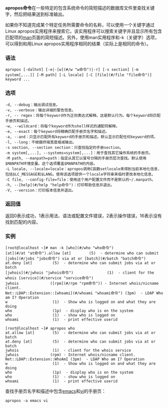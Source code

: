 **apropos命令**在一些特定的包含系统命令的简短描述的数据库文件里查找关键字，然后把结果送到标准输出。 

如果你不知道完成某个特定任务所需要命令的名称，可以使用一个关键字通过Linux apropos实用程序来搜索它。该实用程序可以搜索关键字并且显示所有包含匹配项的[man](#/man "man命令")页面的简短描述。另外，使用man实用程序和-k（关键字）选项，可以得到和用Linux apropos实用程序相同的结果（实际上是相同的命令）。

### 语法  

```
apropos [-dalhvV] [-e|-[w](#/w "w命令")|-r] [-s section] [-m system[,...]] [-M path] [-L locale] [-C [file](#/file "file命令")] keyword ...
```

### 选项  

```
-d, --debug：输出调试信息。
-v, --verbose：输出详细的警告信息。
-r, -- regex：将每个keyword作为正则表达式解释。这是默认行为。每个keyword将匹配手册页和描述。
-w, --wildcard：将每个keyword作为shell样式的通配符解释。
-e, --exact：每个keyword将精确匹配手册页名字和描述。
-a, --and：只显示匹配所有keyword的手册页和描述。默认显示匹配任何keyword的项。
-l, --long：不根据终端宽度缩减输出。
-s section, --section section：只查找指定的手册section。
-m system[,...], --systems=system[,...]：用于查找其它操作系统的手册页。
-M path, --manpath=path：指定从其它以冒号分隔的手册页层次查找。默认使用$MANPATH环境变量。这个选项覆盖$MANPATH的内容。
-L locale, --locale=locale：apropos调用C函数setlocale来得到当前本地化信息，包括$LC_MESSAGE和$LANG。使用该选项提供一个locale字符串来临时更改本地化信息。
-C file, --config-file=file：使用这个用户配置文件而不是默认的~/.manpath。
-h, --[help](#/help "help命令")：打印帮助信息并退出。
-V, --version：打印版本信息并退出。
```

### 返回值  

返回0表示成功，1表示用法、语法或配置文件错误，2表示操作错误，16表示没有找到匹配的内容。

### 实例  

```
[root@localhost ~]# man -k [who](#/who "who命令")
[at](#/at "at命令").allow [at]        (5)  - determine who can submit [jobs](#/jobs "jobs命令") via at or [batch](#/batch "batch命令")
at.deny [at]         (5)  - determine who can submit jobs via at or batch
[jwhois](#/jwhois "jwhois命令")               (1)  - client for the whois [service](#/service "service命令")
jwhois              ([rpm](#/rpm "rpm命令")) - Internet whois/nicname client.
Net::LDAP::Extension::[whoami](#/whoami "whoami命令") (3pm)  - LDAP Who am I? Operation
w                    (1)  - Show who is logged on and what they are doing
who                  (1p)  - display who is on the system
who                  (1)  - show who is logged on
whoami               (1)  - print effective userid

[root@localhost ~]# apropos who
at.allow [at]        (5)  - determine who can submit jobs via at or batch
at.deny [at]         (5)  - determine who can submit jobs via at or batch
jwhois               (1)  - client for the whois service
jwhois              (rpm) - Internet whois/nicname client.
Net::LDAP::Extension::WhoAmI (3pm)  - LDAP Who am I? Operation
w                    (1)  - Show who is logged on and what they are doing
who                  (1p)  - display who is on the system
who                  (1)  - show who is logged on
whoami               (1)  - print effective userid
```

查找手册页名字和描述中包含[emacs](#/emacs "emacs命令")和[vi](#/vi "vi命令")的手册页：

```
apropos -a emacs vi
```